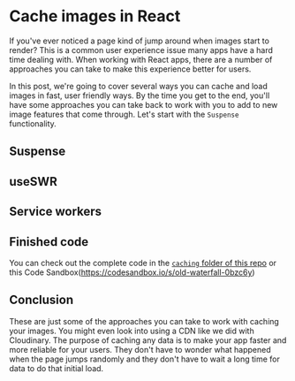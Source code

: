 # Cache images in React

If you've ever noticed a page kind of jump around when images start to render? This is a common user experience issue many apps have a hard time dealing with. When working with React apps, there are a number of approaches you can take to make this experience better for users.

In this post, we're going to cover several ways you can cache and load images in fast, user friendly ways. By the time you get to the end, you'll have some approaches you can take back to work with you to add to new image features that come through. Let's start with the `Suspense` functionality.

## Suspense

## useSWR

## Service workers

## Finished code

You can check out the complete code in the [`caching` folder of this repo](https://github.com/flippedcoder/media-projects/tree/main/caching) or this Code Sandbox(https://codesandbox.io/s/old-waterfall-0bzc6y)

<CodeSandBox
  title="old-waterfall-0bzc6y"
  id="old-waterfall-0bzc6y"
/>

## Conclusion

These are just some of the approaches you can take to work with caching your images. You might even look into using a CDN like we did with Cloudinary. The purpose of caching any data is to make your app faster and more reliable for your users. They don't have to wonder what happened when the page jumps randomly and they don't have to wait a long time for data to do that initial load.